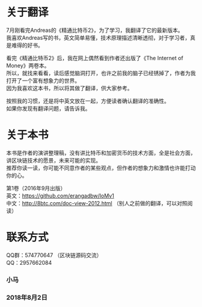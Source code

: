 # 关于翻译
7月刚看完Andreas的《精通比特币2》，为了学习，我翻译了它的最新版本。<br>
我喜欢Andreas写的书，英文简单易懂，技术原理描述清晰透彻，对于学习者，真是难得的好书。

看完《精通比特币2》后，我在网上偶然看到作者还出版了《The Internet of Money》两卷本。<br>
所以，就找来看看，读后感觉脑洞打开，也许之前我的脑子已经锈掉了，作者为我打开了一个富有想象力的世界。<br>
因为我喜欢这本书，所以将其做了翻译，供大家参考。

按照我的习惯，还是将中英文放在一起，方便读者确认翻译的准确性。<br>
如果你发现有翻译问题，请告诉我。

# 关于本书
本书是作者的演讲整理稿，没有讲比特币和加密货币的技术方面，全是社会方面，讲区块链技术的愿景，未来可能的实现。<br>
推荐你读一读，你可能不同意作者的某些观点，但作者的想象力和激情也许能打动你的心。<br>

第1卷（2016年9月出版）<br>
英文：https://github.com/erangadbw/IoMv1<br>
中文：http://8btc.com/doc-view-2012.html   （别人之前做的翻译，可以对照阅读）

# 联系方式
QQ群：574770647 （区块链源码交流）</br>
QQ：2957662084 

### 小马 
### 2018年8月2日

